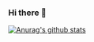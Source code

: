 ### Hi there 👋

[![Anurag's github stats](https://github-readme-stats.vercel.app/api?username=j40903272)](https://github.com/anuraghazra/github-readme-stats)

<!--
**j40903272/j40903272** is a ✨ _special_ ✨ repository because its `README.md` (this file) appears on your GitHub profile.

Here are some ideas to get you started:

- 🔭 I’m currently working on ...
- 🌱 I’m currently learning ...
- 👯 I’m looking to collaborate on ...
- 🤔 I’m looking for help with ...
- 💬 Ask me about ...
- 📫 How to reach me: ...
- 😄 Pronouns: ...
- ⚡ Fun fact: ...
-->
